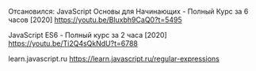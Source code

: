 Отсановился:
  JavaScript Основы для Начинающих - Полный Курс за 6 часов [2020]
    https://youtu.be/Bluxbh9CaQ0?t=5495

  JavaScript ES6 - Полный курс за 2 часа [2020]
    https://youtu.be/Ti2Q4sQkNdU?t=6788

  learn.javascript.ru
    https://learn.javascript.ru/regular-expressions